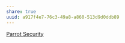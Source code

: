 ```yaml
---
share: true
uuid: a917f4e7-76c3-49a8-a860-513d9d0ddb89
---
```

[Parrot Security](https://www.parrotsec.org/)